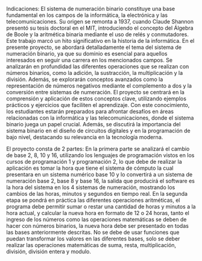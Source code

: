 Indicaciones:
El sistema de numeración binario constituye una base fundamental en los campos de la informática, la electrónica y las telecomunicaciones. Su origen se remonta a 1937, cuando Claude Shannon presentó su tesis doctoral en el MIT, introduciendo el concepto del Álgebra de Boole y la aritmética binaria mediante el uso de relés y conmutadores. Este trabajo marcó un hito significativo en la historia de la informática.
En el presente proyecto, se abordará detalladamente el tema del sistema de numeración binario, ya que su dominio es esencial para aquellos interesados en seguir una carrera en los mencionados campos. Se analizarán en profundidad las diferentes operaciones que se realizan con números binarios, como la adición, la sustracción, la multiplicación y la división. Además, se explorarán conceptos avanzados como la representación de números negativos mediante el complemento a dos y la conversión entre sistemas de numeración.
El proyecto se centrará en la comprensión y aplicación de estos conceptos clave, utilizando ejemplos prácticos y ejercicios que faciliten el aprendizaje. Con este conocimiento, los estudiantes estarán preparados para afrontar desafíos en áreas relacionadas con la informática y las telecomunicaciones, donde el sistema binario juega un papel crucial. Además, se discutirá la importancia del sistema binario en el diseño de circuitos digitales y en la programación de bajo nivel, destacando su relevancia en la tecnología moderna.

El proyecto consta de 2 partes:
En la primera parte se analizará el cambio de base 2, 8, 10 y 16, utilizando los lenguajes de programación vistos en los cursos de programación 1 y programación 2, lo que debe de realizar la aplicación es tomar la hora que tiene el sistema de cómputo la cual presentara en un sistema numérico base 10 y lo convertirá a un sistema de numeración base 2, base 8 y base 16, la salida que producirá el software es la hora del sistema en los 4 sistemas de numeración, mostrando los cambios de las horas, minutos y segundos en tiempo real.
En la segunda etapa se pondrá en práctica las diferentes operaciones aritméticas, el programa debe permitir sumar o restar una cantidad de horas y minutos a la hora actual, y calcular la nueva hora en formato de 12 o 24 horas, tanto el ingreso de los números como las operaciones matemáticas se deben de hacer con números binarios, la nueva hora debe ser presentado en todas las bases anteriormente descritas.
No se debe de usar funciones que puedan transformar los valores en las diferentes bases, solo se deber realizar las operaciones matemáticas de suma, resta, multiplicación, división, división entera y modulo.
